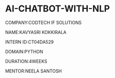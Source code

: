 # AI-CHATBOT-WITH-NLP

COMPANY:CODTECH IF SOLUTIONS

NAME:KAVYASRI KOKKIRALA

INTERN ID:CT04DA529

DOMAIN:PYTHON

DURATION:4WEEKS

MENTOR:NEELA SANTOSH
